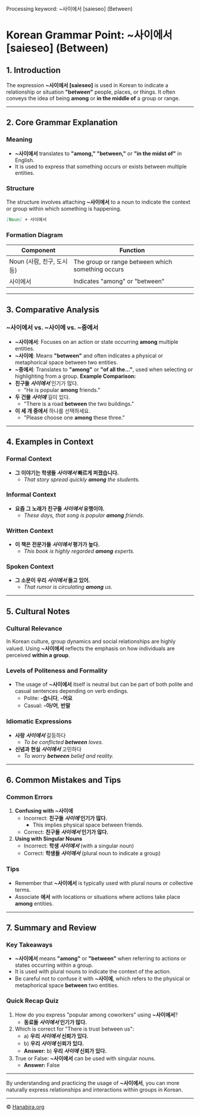Processing keyword: ~사이에서 [saieseo] (Between)
# Korean Grammar Point: ~사이에서 [saieseo] (Between)

## 1. Introduction
The expression **~사이에서 [saieseo]** is used in Korean to indicate a relationship or situation **"between"** people, places, or things. It often conveys the idea of being **among** or **in the middle of** a group or range.

---
## 2. Core Grammar Explanation
### Meaning
- **~사이에서** translates to **"among," "between,"** or **"in the midst of"** in English.
- It is used to express that something occurs or exists between multiple entities.
### Structure
The structure involves attaching **~사이에서** to a noun to indicate the context or group within which something is happening.
```markdown
[Noun] + 사이에서
```
### Formation Diagram
| Component      | Function                             |
| -------------- | ------------------------------------ |
| Noun (사람, 친구, 도시 등) | The group or range between which something occurs |
| 사이에서        | Indicates "among" or "between"       |
---
## 3. Comparative Analysis
### ~사이에서 vs. ~사이에 vs. ~중에서
- **~사이에서**: Focuses on an action or state occurring **among** multiple entities.
- **~사이에**: Means **"between"** and often indicates a physical or metaphorical space between two entities.
- **~중에서**: Translates to **"among"** or **"of all the..."**, used when selecting or highlighting from a group.
**Example Comparison:**
- **친구들 *사이에서*** 인기가 많다.
  - "He is popular **among** friends."
- **두 건물 *사이에*** 길이 있다.
  - "There is a road **between** the two buildings."
- **이 세 개 중에서** 하나를 선택하세요.
  - "Please choose one **among** these three."
---
## 4. Examples in Context
### Formal Context
- **그 이야기는 학생들 *사이에서* 빠르게 퍼졌습니다.**
  - _That story spread quickly **among** the students._
### Informal Context
- **요즘 그 노래가 친구들 *사이에서* 유행이야.**
  - _These days, that song is popular **among** friends._
### Written Context
- **이 책은 전문가들 *사이에서* 평가가 높다.**
  - _This book is highly regarded **among** experts._
### Spoken Context
- **그 소문이 우리 *사이에서* 돌고 있어.**
  - _That rumor is circulating **among** us._
---
## 5. Cultural Notes
### Cultural Relevance
In Korean culture, group dynamics and social relationships are highly valued. Using **~사이에서** reflects the emphasis on how individuals are perceived **within a group**.
### Levels of Politeness and Formality
- The usage of **~사이에서** itself is neutral but can be part of both polite and casual sentences depending on verb endings.
  - Polite: **-습니다**, **-어요**
  - Casual: **-아/어**, **반말**
### Idiomatic Expressions
- **사랑 *사이에서*** 갈등하다
  - _To be conflicted **between** loves._
- **신념과 현실 *사이에서*** 고민하다
  - _To worry **between** belief and reality._
---
## 6. Common Mistakes and Tips
### Common Errors
1. **Confusing with ~사이에**
   - Incorrect: **친구들 *사이에* 인기가 많다.**
     - This implies physical space between friends.
   - Correct: **친구들 *사이에서* 인기가 많다.**
2. **Using with Singular Nouns**
   - Incorrect: **학생 *사이에서*** (with a singular noun)
   - Correct: **학생들 *사이에서*** (plural noun to indicate a group)
### Tips
- Remember that **~사이에서** is typically used with plural nouns or collective terms.
- Associate **에서** with locations or situations where actions take place **among** entities.
---
## 7. Summary and Review
### Key Takeaways
- **~사이에서** means **"among"** or **"between"** when referring to actions or states occurring within a group.
- It is used with plural nouns to indicate the context of the action.
- Be careful not to confuse it with **~사이에**, which refers to the physical or metaphorical space **between** two entities.
### Quick Recap Quiz
1. How do you express "popular among coworkers" using **~사이에서**?
   - **동료들 *사이에서* 인기가 많다.**
2. Which is correct for "There is trust between us":
   - a) **우리 *사이에서* 신뢰가 있다.**
   - b) **우리 *사이에* 신뢰가 있다.**
   - **Answer:** b) **우리 *사이에* 신뢰가 있다.**
3. True or False: **~사이에서** can be used with singular nouns.
   - **Answer:** False
---
By understanding and practicing the usage of **~사이에서**, you can more naturally express relationships and interactions within groups in Korean.

---
© [Hanabira.org](https://hanabira.org)
